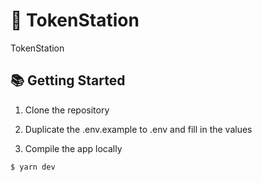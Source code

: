 # 🌟 TokenStation

TokenStation

## 📚 Getting Started

1. Clone the repository

2. Duplicate the .env.example to .env and fill in the values
3. Compile the app locally

```bash
$ yarn dev
```
